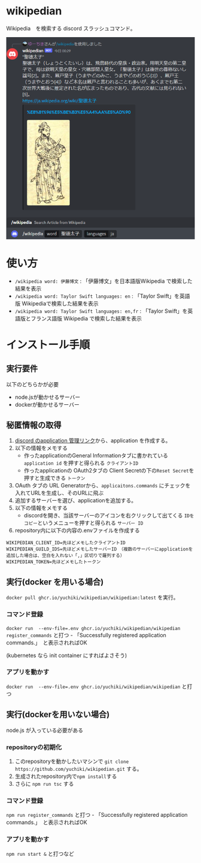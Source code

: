 # wikipedian

Wikipedia　を検索する discord スラッシュコマンド。

![聖徳太子を検索している様子](/docs/wikipedian_usage.png)

# 使い方

- `/wikipedia word: 伊藤博文` : 「伊藤博文」を日本語版Wikipedia で検索した結果を表示
- `/wikipedia word: Taylor Swift languages: en` : 「Taylor Swift」を英語版 Wikipediaで検索した結果を表示
- `/wikipedia word: Taylor Swift languages: en,fr` : 「Taylor Swift」を英語版とフランス語版 Wikipedia で検索した結果を表示


# インストール手順

## 実行要件

以下のどちらかが必要
- node.jsが動かせるサーバー
- dockerが動かせるサーバー

## 秘匿情報の取得

1. [discord のapplication 管理リンク](https://discord.com/developers/applications)から、application を作成する。
2. 以下の情報をメモする
    - 作ったapplicationのGeneral Informationタブに書かれている `application id` を押すと得られる `クライアントID`
    - 作ったapplicationの OAuth2タブの Client Secretの下の`Reset Secret`を押すと生成できる `トークン`
2. OAuth タブの URL Generatorから、`applicaitons.commands` にチェックを入れてURLを生成し、そのURLに飛ぶ
3. 追加するサーバーを選び、applicationを追加する。
4. 以下の情報をメモする
    - discordを開き、当該サーバーのアイコンを右クリックして出てくる `IDをコピー`というメニューを押すと得られる `サーバー ID`
5. repository内に以下の内容の.envファイルを作成する

```env
WIKIPEDIAN_CLIENT_ID=先ほどメモしたクライアントID
WIKIPEDIAN_GUILD_IDS=先ほどメモしたサーバーID　（複数のサーバーにapplicationを追加した場合は、空白を入れない「,」区切りで羅列する）
WIKIPEDIAN_TOKEN=先ほどメモしたトークン
```

## 実行(docker を用いる場合)

`docker pull ghcr.io/yuchiki/wikipedian/wikipedian:latest` を実行。

### コマンド登録

`docker run  --env-file=.env ghcr.io/yuchiki/wikipedian/wikipedian register_commands` と打つ
    - 「Successfully registered application commands.」　と表示されればOK

(kubernetes なら init container にすればよさそう)

### アプリを動かす

`docker run  --env-file=.env ghcr.io/yuchiki/wikipedian/wikipedian` と打つ



## 実行(dockerを用いない場合)
node.js が入っている必要がある


### repositoryの初期化

1. このrepositoryを動かしたいマシンで `git clone https://github.com/yuchiki/wikipedian.git` する。
2. 生成されたrepository内で`npm install`する
3. さらに `npm run tsc` する

### コマンド登録

`npm run register_commands` と打つ
    - 「Successfully registered application commands.」　と表示されればOK

### アプリを動かす

`npm run start &` と打つなど
